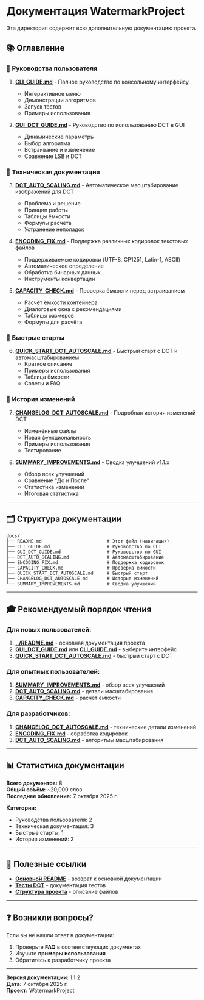 # Документация WatermarkProject

Эта директория содержит всю дополнительную документацию проекта.

## 📚 Оглавление

### 🎯 Руководства пользователя

1. **[CLI_GUIDE.md](CLI_GUIDE.md)** - Полное руководство по консольному интерфейсу
   - Интерактивное меню
   - Демонстрации алгоритмов
   - Запуск тестов
   - Примеры использования

2. **[GUI_DCT_GUIDE.md](GUI_DCT_GUIDE.md)** - Руководство по использованию DCT в GUI
   - Динамические параметры
   - Выбор алгоритма
   - Встраивание и извлечение
   - Сравнение LSB и DCT

### 🔧 Техническая документация

3. **[DCT_AUTO_SCALING.md](DCT_AUTO_SCALING.md)** - Автоматическое масштабирование изображений для DCT
   - Проблема и решение
   - Принцип работы
   - Таблицы ёмкости
   - Формулы расчёта
   - Устранение неполадок

4. **[ENCODING_FIX.md](ENCODING_FIX.md)** - Поддержка различных кодировок текстовых файлов
   - Поддерживаемые кодировки (UTF-8, CP1251, Latin-1, ASCII)
   - Автоматическое определение
   - Обработка бинарных данных
   - Инструменты конвертации

5. **[CAPACITY_CHECK.md](CAPACITY_CHECK.md)** - Проверка ёмкости перед встраиванием
   - Расчёт ёмкости контейнера
   - Диалоговые окна с рекомендациями
   - Таблицы размеров
   - Формулы для расчёта

### 🚀 Быстрые старты

6. **[QUICK_START_DCT_AUTOSCALE.md](QUICK_START_DCT_AUTOSCALE.md)** - Быстрый старт с DCT и автомасштабированием
   - Краткое описание
   - Примеры использования
   - Таблица ёмкости
   - Советы и FAQ

### 📝 История изменений

7. **[CHANGELOG_DCT_AUTOSCALE.md](CHANGELOG_DCT_AUTOSCALE.md)** - Подробная история изменений DCT
   - Изменённые файлы
   - Новая функциональность
   - Примеры использования
   - Тестирование

8. **[SUMMARY_IMPROVEMENTS.md](SUMMARY_IMPROVEMENTS.md)** - Сводка улучшений v1.1.x
   - Обзор всех улучшений
   - Сравнение "До и После"
   - Статистика изменений
   - Итоговая статистика

---

## 🗂️ Структура документации

```
docs/
├── README.md                        # Этот файл (навигация)
├── CLI_GUIDE.md                     # Руководство по CLI
├── GUI_DCT_GUIDE.md                 # Руководство по GUI
├── DCT_AUTO_SCALING.md              # Автомасштабирование
├── ENCODING_FIX.md                  # Поддержка кодировок
├── CAPACITY_CHECK.md                # Проверка ёмкости
├── QUICK_START_DCT_AUTOSCALE.md     # Быстрый старт
├── CHANGELOG_DCT_AUTOSCALE.md       # История изменений
└── SUMMARY_IMPROVEMENTS.md          # Сводка улучшений
```

---

## 🎓 Рекомендуемый порядок чтения

### Для новых пользователей:

1. **[../README.md](../README.md)** - основная документация проекта
2. **[GUI_DCT_GUIDE.md](GUI_DCT_GUIDE.md)** или **[CLI_GUIDE.md](CLI_GUIDE.md)** - выберите интерфейс
3. **[QUICK_START_DCT_AUTOSCALE.md](QUICK_START_DCT_AUTOSCALE.md)** - быстрый старт с DCT

### Для опытных пользователей:

1. **[SUMMARY_IMPROVEMENTS.md](SUMMARY_IMPROVEMENTS.md)** - обзор всех улучшений
2. **[DCT_AUTO_SCALING.md](DCT_AUTO_SCALING.md)** - детали масштабирования
3. **[CAPACITY_CHECK.md](CAPACITY_CHECK.md)** - расчёт ёмкости

### Для разработчиков:

1. **[CHANGELOG_DCT_AUTOSCALE.md](CHANGELOG_DCT_AUTOSCALE.md)** - технические детали изменений
2. **[ENCODING_FIX.md](ENCODING_FIX.md)** - обработка кодировок
3. **[DCT_AUTO_SCALING.md](DCT_AUTO_SCALING.md)** - алгоритмы масштабирования

---

## 📊 Статистика документации

**Всего документов:** 8  
**Общий объём:** ~20,000 слов  
**Последнее обновление:** 7 октября 2025 г.  

**Категории:**
- Руководства пользователя: 2
- Техническая документация: 3
- Быстрые старты: 1
- История изменений: 2

---

## 🔗 Полезные ссылки

- **[Основной README](../README.md)** - возврат к основной документации
- **[Тесты DCT](../tests/unit_tests/dct_tests/README.md)** - документация тестов
- **[Структура проекта](../README.md#структура-проекта)** - описание файлов

---

## ❓ Возникли вопросы?

Если вы не нашли ответ в документации:

1. Проверьте **FAQ** в соответствующих документах
2. Изучите **примеры использования**
3. Обратитесь к разработчику проекта

---

**Версия документации:** 1.1.2  
**Дата:** 7 октября 2025 г.  
**Проект:** WatermarkProject
